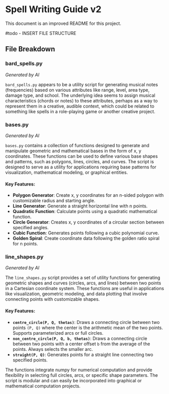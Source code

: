 # Spell Writing Guide v2

This document is an improved README for this project.

#todo - INSERT FILE STRUCTURE

## File Breakdown

### bard_spells.py
_Generated by AI_

`bard_spells.py` appears to be a utility script for generating musical notes (frequencies) based on various attributes like range, level, area type, damage type, and school. The underlying idea seems to assign musical characteristics (chords or notes) to these attributes, perhaps as a way to represent them in a creative, audible context, which could be related to something like spells in a role-playing game or another creative project.

### bases.py
_Generated by AI_

`bases.py` contains a collection of functions designed to generate and manipulate geometric and mathematical bases in the form of x, y coordinates. These functions can be used to define various base shapes and patterns, such as polygons, lines, circles, and curves. The script is designed to serve as a utility for applications requiring base patterns for visualization, mathematical modeling, or graphical entities.

#### Key Features:
- **Polygon Generator**: Create x, y coordinates for an n-sided polygon with customizable radius and starting angle.
- **Line Generator**: Generate a straight horizontal line with n points.
- **Quadratic Function**: Calculate points using a quadratic mathematical function.
- **Circle Generator**: Creates x, y coordinates of a circular section between specified angles.
- **Cubic Function**: Generates points following a cubic polynomial curve.
- **Golden Spiral**: Create coordinate data following the golden ratio spiral for n points.


### line_shapes.py
_Generated by AI_

The `line_shapes.py` script provides a set of utility functions for generating geometric shapes and curves (circles, arcs, and lines) between two points in a Cartesian coordinate system. These functions are useful in applications like visualization, geometric modeling, and data plotting that involve connecting points with customizable shapes.

#### Key Features:
- **`centre_circle(P, Q, thetas)`**: Draws a connecting circle between two points `(P, Q)` where the center is the arithmetic mean of the two points. Supports parameterized arcs or full circles.
- **`non_centre_circle(P, Q, b, thetas)`**: Draws a connecting circle between two points with a center offset `b` from the average of the points. Always selects the smaller arc.
- **`straight(P, Q)`**: Generates points for a straight line connecting two specified points.

The functions integrate numpy for numerical computation and provide flexibility in selecting full circles, arcs, or specific shape parameters. The script is modular and can easily be incorporated into graphical or mathematical computation projects.

